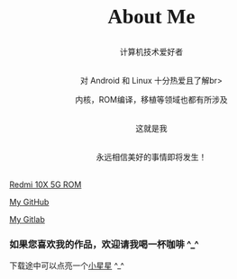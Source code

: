 <center>

<div style="font-size:36px;font-family:Comic Sans MS,cursive;font-weight:bold">About Me</div><br>

计算机技术爱好者<br><br>

对 Android 和 Linux 十分热爱且了解br><br>

内核，ROM编译，移植等领域也都有所涉及<br><br>

这就是我<br><br>

永远相信美好的事情即将发生！<br><br>

</center>

[Redmi 10X 5G ROM](https://AtomAndroid.github.io)

[My GitHub](https://github.com/AtomAndroid)

[My Gitlab](https://gitlab.com/xingyi20121)

<!--[收款玛](shou_kuang_ma.jpg)-->

### 如果您喜欢我的作品，欢迎请我喝一杯咖啡 ^_^

下载途中可以点亮一个[小星星](https://github.com/AtomAndroid/android_device_redmi_atom) ^_^
